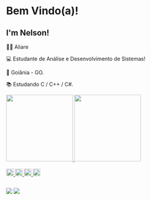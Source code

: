 # Bem Vindo(a)!

 

## I'm Nelson!
:office_worker: Aliare

:computer: Estudante de Análise e Desenvolvimento de Sistemas!

:house_with_garden: Goiânia - GO.

:books: Estudando C / C++ / C#.


<div>
  <a href="https://github.com/NelsoonMendees">
  <img height="180em" src="https://github-readme-stats.vercel.app/api?username=NelsoonMendees&show_icons=true&theme=dracula&include_all_commits=true&count_private=true"/>
  <img height="180em" src="https://github-readme-stats.vercel.app/api/top-langs/?username=NelsoonMendees&layout=compact&langs_count=16&theme=dracula"/>
</div>

<div style="display: inline_block"><br>	
	<code><img height= "20"src= "https://img.shields.io/badge/Java-ED8B00?style=for-the-badge&logo=java&logoColor=white"></code>
	<code><img height = "20" src= "https://img.shields.io/badge/C%23-239120?style=for-the-badge&logo=c-sharp&logoColor=white"></code>
	<code><img height = "20" src= "https://img.shields.io/badge/C%2B%2B-00599C?style=for-the-badge&logo=c%2B%2B&logoColor=white"></code>
	<code><img height = "20" src= "https://img.shields.io/badge/C-00599C?style=for-the-badge&logo=c&logoColor=white"></code>
</div>
	
##
	
<div>
	<a href="https://www.instagram.com/nelson_mendees/" target="_blank"><img src="https://img.shields.io/badge/Instagram-E4405F?style=for-the-badge&logo=instagram&logoColor=white" target="_blank"></a>
	<a href="https://www.linkedin.com/in/nelson-gomes-57a403211/" target="_blank"><img src="https://img.shields.io/badge/LinkedIn-0077B5?style=for-the-badge&logo=linkedin&logoColor=white" target="_blank"></a>
</div>
  
  ##
  
